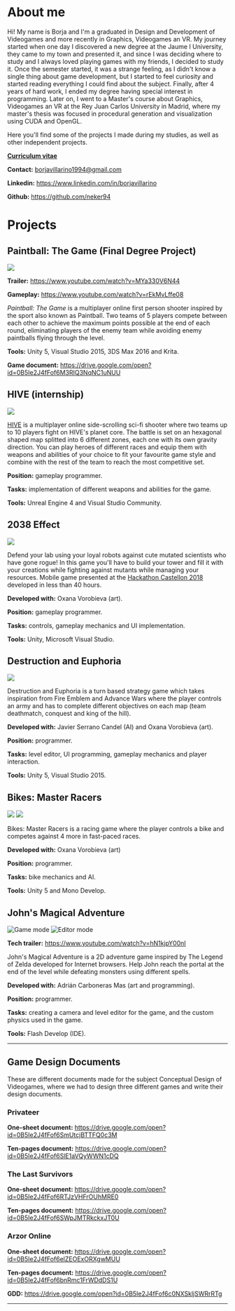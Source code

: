 # About me

Hi! My name is Borja and I'm a graduated in Design and Development of Videogames and more recently in Graphics, Videogames an VR. My journey started when one day I discovered a new degree at the Jaume I University, they came to my town and presented it, and since I was deciding where to study and I always loved playing games with my friends, I decided to study it. Once the semester started, it was a strange feeling, as I didn't know a single thing about game development, but I started to feel curiosity and started reading everything I could find about the subject. Finally, after 4 years of hard work, I ended my degree having special interest in programming. Later on, I went to a Master's course about Graphics, Videogames an VR at the Rey Juan Carlos University in Madrid, where my master's thesis was focused in procedural generation and visualization using CUDA and OpenGL.

Here you'll find some of the projects I made during my studies, as well as other independent projects.


**[Curriculum vitae](https://drive.google.com/open?id=1AT1B11lCdQx50sgx5UgNbNDYoRjR7yub)**

**Contact:** borjavillarino1994@gmail.com

**Linkedin:** <https://www.linkedin.com/in/borjavillarino>

**Github:** <https://github.com/neker94>

# Projects

## Paintball: The Game (Final Degree Project)
![](http://i.imgur.com/8Vt8XE6.png)

**Trailer:** <https://www.youtube.com/watch?v=MYa330V6N44>

**Gameplay:** <https://www.youtube.com/watch?v=rEkMvLffe08>

*Paintball: The Game* is a multiplayer online first person shooter inspired by the sport also known as Paintball. Two teams of 5 players compete between each other to achieve the maximum points possible at the end of each round, eliminating players of the enemy team while avoiding enemy paintballs flying through the level.

**Tools:** Unity 5, Visual Studio 2015, 3DS Max 2016 and Krita.

**Game document:** <https://drive.google.com/open?id=0B5Ie2J4fFof6M3RIQ3NqNC1uNUU>

## HIVE (internship)
![](http://images.akamai.steamusercontent.com/ugc/455235530359170660/8DFE2FA74B8D5EE424E336D9A03CFA6338412D9F/)

[HIVE](https://store.steampowered.com/app/468330/HIVE_Altenum_Wars/) is a multiplayer online side-scrolling sci-fi shooter where two teams up to 10 players fight on HIVE's planet core. The battle is set on an hexagonal shaped map splitted into 6 different zones, each one with its own gravity direction. You can play heroes of different races and equip them with weapons and abilities of your choice to fit your favourite game style and combine with the rest of the team to reach the most competitive set.

**Position:** gameplay programmer.

**Tasks:** implementation of different weapons and abilities for the game.

**Tools:** Unreal Engine 4 and Visual Studio Community.


## 2038 Effect
![](https://i.imgur.com/5uZzEf2.png)

Defend your lab using your loyal robots against cute mutated scientists who have gone rogue! In this game you'll have to build your tower and fill it with your creations while fighting against mutants while managing your resources. Mobile game presented at the [Hackathon Castellon 2018](https://www.hackathoncastellon.com/) developed in less than 40 hours.

**Developed with:** Oxana Vorobieva (art).

**Position:** gameplay programmer.

**Tasks:** controls, gameplay mechanics and UI implementation.

**Tools:** Unity, Microsoft Visual Studio.

## Destruction and Euphoria
![](http://i.imgur.com/yrFddnb.jpg)

Destruction and Euphoria is a turn based strategy game which takes inspiration from Fire Emblem and Advance Wars where the player controls an army and has to complete different objectives on each map (team deathmatch, conquest and king of the hill).

**Developed with:** Javier Serrano Candel (AI) and Oxana Vorobieva (art).

**Position:** programmer.

**Tasks:** level editor, UI programming, gameplay mechanics and player interaction.

**Tools:** Unity 5, Visual Studio 2015.

## Bikes: Master Racers
![](http://i.imgur.com/CUG6nhy.jpg)
![](http://i.imgur.com/xGHQDbx.jpg)

Bikes: Master Racers is a racing game where the player controls a bike and competes against 4 more in fast-paced races.

**Developed with:** Oxana Vorobieva (art)

**Position:** programmer.

**Tasks:** bike mechanics and AI.

**Tools:** Unity 5 and Mono Develop.

## John's Magical Adventure
![Game mode](http://i.imgur.com/lm0tvwq.png)
![Editor mode](http://i.imgur.com/NgmjYyc.png)

**Tech trailer:** <https://www.youtube.com/watch?v=hN1kjpY00nI>

John's Magical Adventure is a 2D adventure game inspired by The Legend of Zelda developed for Internet browsers. Help John reach the portal at the end of the level while defeating monsters using different spells.

**Developed with:** Adrián Carboneras Mas (art and programming).

**Position:** programmer.

**Tasks:** creating a camera and level editor for the game, and the custom physics used in the game.

**Tools:** Flash Develop (IDE).
***

## Game Design Documents

These are different documents made for the subject Conceptual Design of Videogames, where we had to design three different games and write their design documents.

### Privateer

**One-sheet document:** <https://drive.google.com/open?id=0B5Ie2J4fFof6SmUtcjBTTFQ0c3M>

**Ten-pages document:** <https://drive.google.com/open?id=0B5Ie2J4fFof6SlE1aVQyWWN1cDQ>

### The Last Survivors

**One-sheet document:** <https://drive.google.com/open?id=0B5Ie2J4fFof6RTJzVHFrOUhMRE0>

**Ten-pages document:** <https://drive.google.com/open?id=0B5Ie2J4fFof6SWpJMTRkckxJT0U>

### Arzor Online

**One-sheet document:** <https://drive.google.com/open?id=0B5Ie2J4fFof6elZEOExORXgwMUU>

**Ten-pages document:** <https://drive.google.com/open?id=0B5Ie2J4fFof6bnRmc1FrWDdDS1U>

**GDD:** <https://drive.google.com/open?id=0B5Ie2J4fFof6c0NXSkljSWRrRTg>

***
